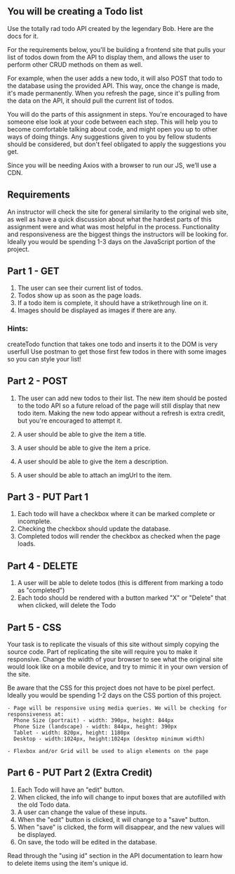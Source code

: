 
## You will be creating a Todo list

Use the totally rad todo API created by the legendary Bob. Here are the docs for it.

For the requirements below, you'll be building a frontend site that pulls your list of todos down from the API to display them, and allows the user to perform other CRUD methods on them as well.

For example, when the user adds a new todo, it will also POST that todo to the database using the provided API. This way, once the change is made, it's made permanently. When you refresh the page, since it's pulling from the data on the API, it should pull the current list of todos.

You will do the parts of this assignment in steps. You're encouraged to have someone else look at your code between each step. This will help you to become comfortable talking about code, and might open you up to other ways of doing things. Any suggestions given to you by fellow students should be considered, but don't feel obligated to apply the suggestions you get.

Since you will be needing Axios with a browser to run our JS, we’ll use a CDN.

## Requirements

An instructor will check the site for general similarity to the original web site, as well as have a quick discussion about what the hardest parts of this assignment were and what was most helpful in the process. Functionality and responsiveness are the biggest things the instructors will be looking for. Ideally you would be spending 1-3 days on the JavaScript portion of the project.

## Part 1 - GET

1. The user can see their current list of todos.
2. Todos show up as soon as the page loads.
3. If a todo item is complete, it should have a strikethrough line on it.
4. Images should be displayed as images if there are any.

### Hints:
createTodo function that takes one todo and inserts it to the DOM is very userfull
Use postman to get those first few todos in there with some images so you can style your list!


## Part 2 - POST

1. The user can add new todos to their list. The new item should be posted to the todo API so a future reload of the page will      still display that new todo item. Making the new todo appear without a refresh is extra credit, but you're encouraged to attempt it.

2. A user should be able to give the item a title.
3. A user should be able to give the item a price.
4. A user should be able to give the item a description.
5. A user should be able to attach an imgUrl to the item.


## Part 3 - PUT Part 1

1. Each todo will have a checkbox where it can be marked complete or incomplete.
2. Checking the checkbox should update the database.
3. Completed todos will render the checkbox as checked when the page loads.


## Part 4 - DELETE

1. A user will be able to delete todos (this is different from marking a todo as "completed")
2. Each todo should be rendered with a button marked "X" or "Delete" that when clicked, will delete the Todo


## Part 5 - CSS
Your task is to replicate the visuals of this site without simply copying the source code.
Part of replicating the site will require you to make it responsive. Change the width of your browser to see what the original site would look like on a mobile device, and try to mimic it in your own version of the site. 

Be aware that the CSS for this project does not have to be pixel perfect. Ideally you would be spending 1-2 days on the CSS portion of this project.

    - Page will be responsive using media queries. We will be checking for responsiveness at: 
      Phone Size (portrait) - width: 390px, height: 844px
      Phone Size (landscape) - width: 844px, height: 390px
      Tablet - width: 820px, height: 1180px
      Desktop - width:1024px, height:1024px (desktop minimum width)

    - Flexbox and/or Grid will be used to align elements on the page


## Part 6 - PUT Part 2 (Extra Credit)

1. Each Todo will have an "edit" button.
2. When clicked, the info will change to input boxes that are autofilled with the old Todo data.
3. A user can change the value of these inputs.
4. When the "edit" button is clicked, it will change to a "save" button.
5. When "save" is clicked, the form will disappear, and the new values will be displayed.
6. On save, the todo will be edited in the database.

Read through the "using id" section in the API documentation to learn how to delete items using the item's unique id.